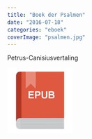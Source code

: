 ```yaml
---
title: "Boek der Psalmen"
date: "2016-07-18"
categories: "eboek"
coverImage: "psalmen.jpg"
---
```


Petrus-Canisiusvertaling

<!--more-->

[![e-book-epub](images/e-book-epub-150x150.png)](http://gratis-ebooks-nederland.blogspot.nl/2015/06/het-boek-der-psalmen-canisius-vertaling.html)
